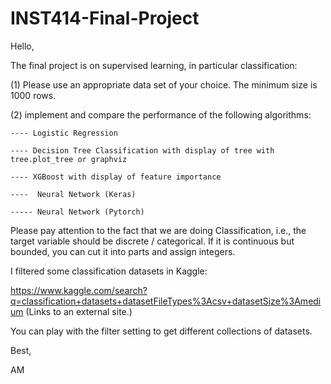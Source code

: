 # INST414-Final-Project

Hello,

The final project is on supervised learning, in particular classification:

(1) Please use an appropriate data set of your choice. The minimum size is 1000 rows.

(2) implement and compare the performance of the following algorithms:

    ---- Logistic Regression

    ---- Decision Tree Classification with display of tree with tree.plot_tree or graphviz

    ---- XGBoost with display of feature importance
 
    ----  Neural Network (Keras)
 
    ----- Neural Network (Pytorch)

Please pay attention to the fact that we are doing Classification, i.e., the target variable should be discrete / categorical. If it is continuous but bounded, you can cut it into parts and assign integers.

I filtered some classification datasets in Kaggle:

https://www.kaggle.com/search?q=classification+datasets+datasetFileTypes%3Acsv+datasetSize%3Amedium (Links to an external site.)

You can play with the filter setting to get different collections of datasets.

Best,

AM

